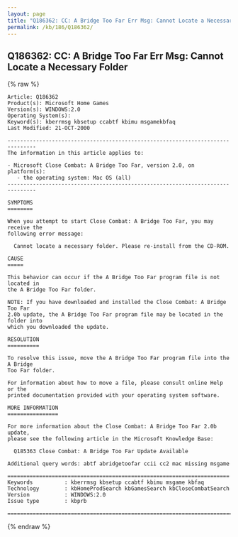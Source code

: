 ```yaml
---
layout: page
title: "Q186362: CC: A Bridge Too Far Err Msg: Cannot Locate a Necessary Folder"
permalink: /kb/186/Q186362/
---
```


## Q186362: CC: A Bridge Too Far Err Msg: Cannot Locate a Necessary Folder

{% raw %}

	Article: Q186362
	Product(s): Microsoft Home Games
	Version(s): WINDOWS:2.0
	Operating System(s): 
	Keyword(s): kberrmsg kbsetup ccabtf kbimu msgamekbfaq
	Last Modified: 21-OCT-2000
	
	-------------------------------------------------------------------------------
	The information in this article applies to:
	
	- Microsoft Close Combat: A Bridge Too Far, version 2.0, on platform(s):
	   - the operating system: Mac OS (all) 
	-------------------------------------------------------------------------------
	
	SYMPTOMS
	========
	
	When you attempt to start Close Combat: A Bridge Too Far, you may receive the
	following error message:
	
	  Cannot locate a necessary folder. Please re-install from the CD-ROM.
	
	CAUSE
	=====
	
	This behavior can occur if the A Bridge Too Far program file is not located in
	the A Bridge Too Far folder.
	
	NOTE: If you have downloaded and installed the Close Combat: A Bridge Too Far
	2.0b update, the A Bridge Too Far program file may be located in the folder into
	which you downloaded the update.
	
	RESOLUTION
	==========
	
	To resolve this issue, move the A Bridge Too Far program file into the A Bridge
	Too Far folder.
	
	For information about how to move a file, please consult online Help or the
	printed documentation provided with your operating system software.
	
	MORE INFORMATION
	================
	
	For more information about the Close Combat: A Bridge Too Far 2.0b update,
	please see the following article in the Microsoft Knowledge Base:
	
	  Q185363 Close Combat: A Bridge Too Far Update Available
	
	Additional query words: abtf abridgetoofar ccii cc2 mac missing msgame
	
	======================================================================
	Keywords          : kberrmsg kbsetup ccabtf kbimu msgame kbfaq
	Technology        : kbHomeProdSearch kbGamesSearch kbCloseCombatSearch
	Version           : WINDOWS:2.0
	Issue type        : kbprb
	
	=============================================================================
	

{% endraw %}
